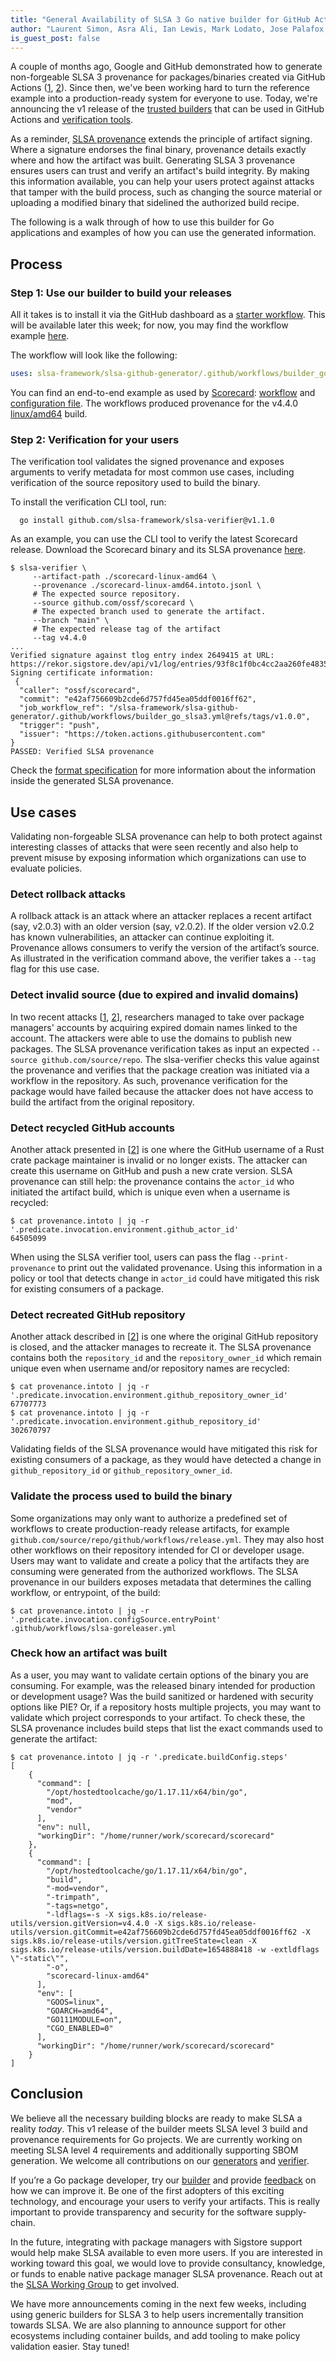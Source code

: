 ```yaml
---
title: "General Availability of SLSA 3 Go native builder for GitHub Actions"
author: "Laurent Simon, Asra Ali, Ian Lewis, Mark Lodato, Jose Palafox, Joshua Lock"
is_guest_post: false
---
```


A couple of months ago, Google and GitHub demonstrated how to generate non-forgeable SLSA 3 provenance for packages/binaries created via GitHub Actions ([1](https://security.googleblog.com/2022/04/improving-software-supply-chain.html), [2](https://github.blog/2022-04-07-slsa-3-compliance-with-github-actions/)). Since then, we've been working hard to turn the reference example into a production-ready system for everyone to use. Today, we're announcing the v1 release of the [trusted builders](https://github.com/slsa-framework/slsa-github-generator) that can be used in GitHub Actions and [verification tools](https://github.com/slsa-framework/slsa-verifier).

As a reminder, [SLSA provenance](https://slsa.dev/provenance/) extends the principle of artifact signing. Where a signature endorses the final binary, provenance details exactly where and how the artifact was built. Generating SLSA 3 provenance ensures users can trust and verify an artifact's build integrity. By making this information available, you can help your users protect against attacks that tamper with the build process, such as changing the source material or uploading a modified binary that sidelined the authorized build recipe.

The following is a walk through of how to use this builder for Go applications and examples of how you can use the generated information.

## Process

### Step 1: Use our builder to build your releases

All it takes is to install it via the GitHub dashboard as a [starter workflow](https://docs.github.com/en/actions/using-workflows/using-starter-workflows#using-starter-workflows). This will be available later this week; for now, you may find the workflow example [here](https://github.com/slsa-framework/slsa-github-generator/tree/main/internal/builders/go#workflow-example).

<!-- Comment this out when the starter-workflow builder version is updated.
![SLSA GitHub Workflow](https://user-images.githubusercontent.com/5194569/174831436-b8a5cef0-0915-4910-b873-5cf342d4f552.png)
-->

The workflow will look like the following:

```yaml
uses: slsa-framework/slsa-github-generator/.github/workflows/builder_go_slsa3.yml@v1.1.1
```

You can find an end-to-end example as used by [Scorecard](https://github.com/ossf/scorecard): [workflow](https://github.com/ossf/scorecard/blob/main/.github/workflows/slsa-goreleaser.yml) and [configuration file](https://github.com/ossf/scorecard/blob/main/.slsa-goreleaser.yml). The workflows produced provenance for the v4.4.0 [linux/amd64](https://github.com/ossf/scorecard/releases/tag/v4.4.0) build.

### Step 2: Verification for your users

The verification tool validates the signed provenance and exposes arguments to verify metadata for most common use cases, including verification of the source repository used to build the binary.

To install the verification CLI tool, run:

```shell
  go install github.com/slsa-framework/slsa-verifier@v1.1.0
```

As an example, you can use the CLI tool to verify the latest Scorecard release. Download the Scorecard binary and its SLSA provenance [here](https://github.com/ossf/scorecard/releases/tag/v4.4.0).

```shell
$ slsa-verifier \
     --artifact-path ./scorecard-linux-amd64 \
     --provenance ./scorecard-linux-amd64.intoto.jsonl \
     # The expected source repository.
     --source github.com/ossf/scorecard \
     # The expected branch used to generate the artifact.
     --branch "main" \
     # The expected release tag of the artifact
     --tag v4.4.0
...
Verified signature against tlog entry index 2649415 at URL: https://rekor.sigstore.dev/api/v1/log/entries/93f8c1f0bc4cc2aa260fe48355337ef6515a1d6c6a3bcc3ff2e7c5f5246ed704
Signing certificate information:
 {
  "caller": "ossf/scorecard",
  "commit": "e42af756609b2cde6d757fd45ea05ddf0016ff62",
  "job_workflow_ref": "/slsa-framework/slsa-github-generator/.github/workflows/builder_go_slsa3.yml@refs/tags/v1.0.0",
  "trigger": "push",
  "issuer": "https://token.actions.githubusercontent.com"
}
PASSED: Verified SLSA provenance
```

Check the [format specification](https://github.com/slsa-framework/slsa-github-generator/blob/main/PROVENANCE_FORMAT.md) for more information about the information inside the generated SLSA provenance.

## Use cases

Validating non-forgeable SLSA provenance can help to both protect against interesting classes of attacks that were seen recently and also help to prevent misuse by exposing information which organizations can use to evaluate policies.

### Detect rollback attacks

A rollback attack is an attack where an attacker replaces a recent artifact (say, v2.0.3) with an older version (say, v2.0.2). If the older version v2.0.2 has known vulnerabilities, an attacker can continue exploiting it. Provenance allows consumers to verify the version of the artifact’s source. As illustrated in the verification command above, the verifier takes a `--tag` flag for this use case.

### Detect invalid source (due to expired and invalid domains)

In two recent attacks [[1](https://twitter.com/firefart/status/1532091679741825024), [2](https://sockpuppets.medium.com/how-i-hacked-ctx-and-phpass-modules-656638c6ec5e)], researchers managed to take over package managers' accounts by acquiring expired domain names linked to the account. The attackers were able to use the domains to publish new packages. The SLSA provenance verification takes as input an expected `--source github.com/source/repo`. The slsa-verifier checks this value against the provenance and verifies that the package creation was initiated via a workflow in the repository. As such, provenance verification for the package would have failed because the attacker does not have access to build the artifact from the original repository.

### Detect recycled GitHub accounts

Another attack presented in [[2](https://sockpuppets.medium.com/how-i-hacked-ctx-and-phpass-modules-656638c6ec5e)] is one where the GitHub username of a Rust crate package maintainer is invalid or no longer exists. The attacker can create this username on GitHub and push a new crate version. SLSA provenance can still help: the provenance contains the `actor_id` who initiated the artifact build, which is unique even when a username is recycled:

```shell
$ cat provenance.intoto | jq -r '.predicate.invocation.environment.github_actor_id'
64505099
```

When using the SLSA verifier tool, users can pass the flag `--print-provenance` to print out the validated provenance. Using this information in a policy or tool that detects change in `actor_id` could have mitigated this risk for existing consumers of a package.

### Detect recreated GitHub repository

Another attack described in [[2](https://sockpuppets.medium.com/how-i-hacked-ctx-and-phpass-modules-656638c6ec5e)] is one where the original GitHub repository is closed, and the attacker manages to recreate it. The SLSA provenance contains both the `repository_id` and the `repository_owner_id` which remain unique even when username and/or repository names are recycled:

```shell
$ cat provenance.intoto | jq -r '.predicate.invocation.environment.github_repository_owner_id'
67707773
$ cat provenance.intoto | jq -r '.predicate.invocation.environment.github_repository_id'
302670797
```

Validating fields of the SLSA provenance would have mitigated this risk for existing consumers of a package, as they would have detected a change in `github_repository_id` or `github_repository_owner_id`.

### Validate the process used to build the binary

Some organizations may only want to authorize a predefined set of workflows to create production-ready release artifacts, for example `github.com/source/repo/github/workflows/release.yml`. They may also host other workflows on their repository intended for CI or developer usage. Users may want to validate and create a policy that the artifacts they are consuming were generated from the authorized workflows. The SLSA provenance in our builders exposes metadata that determines the calling workflow, or entrypoint, of the build:

```shell
$ cat provenance.intoto | jq -r '.predicate.invocation.configSource.entryPoint'
.github/workflows/slsa-goreleaser.yml
```

### Check how an artifact was built

As a user, you may want to validate certain options of the binary you are consuming. For example, was the released binary intended for production or development usage? Was the build sanitized or hardened with security options like PIE? Or, if a repository hosts multiple projects, you may want to validate which project corresponds to your artifact. To check these, the SLSA provenance includes build steps that list the exact commands used to generate the artifact:

```shell
$ cat provenance.intoto | jq -r '.predicate.buildConfig.steps'
[
    {
      "command": [
        "/opt/hostedtoolcache/go/1.17.11/x64/bin/go",
        "mod",
        "vendor"
      ],
      "env": null,
      "workingDir": "/home/runner/work/scorecard/scorecard"
    },
    {
      "command": [
        "/opt/hostedtoolcache/go/1.17.11/x64/bin/go",
        "build",
        "-mod=vendor",
        "-trimpath",
        "-tags=netgo",
        "-ldflags=-s -X sigs.k8s.io/release-utils/version.gitVersion=v4.4.0 -X sigs.k8s.io/release-utils/version.gitCommit=e42af756609b2cde6d757fd45ea05ddf0016ff62 -X sigs.k8s.io/release-utils/version.gitTreeState=clean -X sigs.k8s.io/release-utils/version.buildDate=1654888418 -w -extldflags \"-static\"",
        "-o",
        "scorecard-linux-amd64"
      ],
      "env": [
        "GOOS=linux",
        "GOARCH=amd64",
        "GO111MODULE=on",
        "CGO_ENABLED=0"
      ],
      "workingDir": "/home/runner/work/scorecard/scorecard"
    }
]
```

## Conclusion

We believe all the necessary building blocks are ready to make SLSA a reality *today*. This v1 release of the builder meets SLSA level 3 build and provenance requirements for Go projects. We are currently working on meeting SLSA level 4 requirements and additionally supporting SBOM generation. We welcome all contributions on our [generators](https://github.com/slsa-framework/slsa-github-generator) and [verifier](https://github.com/slsa-framework/slsa-verifier).

If you’re a Go package developer, try our [builder](https://github.com/slsa-framework/slsa-github-generator/blob/main/internal/builders/go/README.md) and provide [feedback](https://github.com/slsa-framework/slsa-github-generator/issues) on how we can improve it. Be one of the first adopters of this exciting technology, and encourage your users to verify your artifacts. This is really important to provide transparency and security for the software supply-chain.

In the future, integrating with package managers with Sigstore support would help make SLSA available to even more users. If you are interested in working toward this goal, we would love to provide consultancy, knowledge, or funds to enable native package manager SLSA provenance. Reach out at the [SLSA Working Group](https://slsa.dev/community) to get involved.

We have more announcements coming in the next few weeks, including using generic builders for SLSA 3 to help users incrementally transition towards SLSA. We are also planning to announce support for other ecosystems including container builds, and add tooling to make policy validation easier. Stay tuned!

